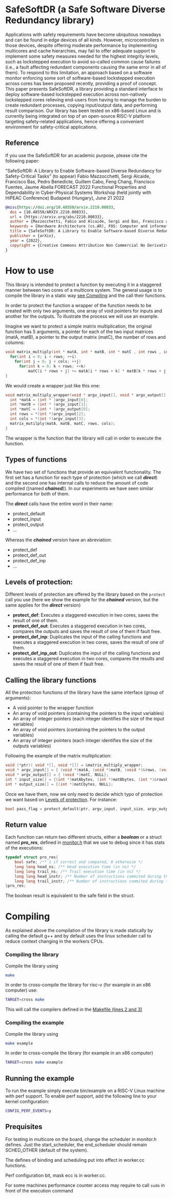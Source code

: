 # SafeSoftDR (a Safe Software Diverse Redundancy library)

Applications with safety requirements have become ubiquitous nowadays and can be found in edge devices of all kinds. However, microcontrollers in those devices, despite offering moderate performance by implementing multicores and cache hierarchies, may fail to offer adequate support to implement some safety measures needed for the highest integrity levels, such as lockstepped execution to avoid so-called common cause failures (i.e., a fault affecting redundant components causing the same error in all of them). To respond to this limitation, an approach based on a software monitor enforcing some sort of software-based lockstepped execution across cores has been proposed recently, providing a proof of concept. This paper presents SafeSoftDR, a library providing a standard interface to deploy software-based lockstepped execution across non-natively lockstepped cores relieving end-users from having to manage the burden to create redundant processes, copying input/output data, and performing result comparison. Our library has been tested on x86-based Linux and is currently being integrated on top of an open-source RISC-V platform targeting safety-related applications, hence offering a convenient environment for safety-critical applications.

## Reference

If you use the SafeSoftDR for an academic purpose, please cite the following paper:

"SafeSoftDR: A Library to Enable Software-based Diverse Redundancy for Safety-Critical Tasks" (to appear)
Fabio Mazzocchetti, Sergi Alcaide, Francisco Bas, Pedro Benedicte, Guillem Cabo, Feng Chang, Francisco Fuentes, Jaume Abella
FORECAST 2022 Functional Properties and Dependability in Cyber-Physical Systems Workshop (held jointly with HiPEAC Conference)
Budapest (Hungary), June 21 2022

``` bib
@misc{https://doi.org/10.48550/arxiv.2210.00833,
  doi = {10.48550/ARXIV.2210.00833},
  url = {https://arxiv.org/abs/2210.00833},
  author = {Mazzocchetti, Fabio and Alcaide, Sergi and Bas, Francisco and Benedicte, Pedro and Cabo, Guillem and Chang, Feng and Fuentes, Francisco and Abella, Jaume},
  keywords = {Hardware Architecture (cs.AR), FOS: Computer and information sciences, FOS: Computer and information sciences},
  title = {SafeSoftDR: A Library to Enable Software-based Diverse Redundancy for Safety-Critical Tasks},
  publisher = {arXiv},
  year = {2022},
  copyright = {Creative Commons Attribution Non Commercial No Derivatives 4.0 International}
}

```
# How to use

This library is intended to protect a function by executing it in a staggered manner between two cores of a multicore system. The general usage is to compile the library in a static way [see Compiling](#compiling) and the call their functions.

In order to protect the function a wrapper of the function needs to be created with only two arguments, one array of void pointers for inputs and another for the outputs. To illustrate the process we will use an example.

Imagine we want to protect a simple matrix multiplication, the original function has 5 arguments, a pointer for each of the two input matrices (matA, matB), a pointer to the output matrix (matC), the number of rows and columns:

``` cpp
void matrix_multiply(int * matA, int * matB, int * matC , int rows , int cols){
  for(int i = 0; i < rows; ++i)
    for(int j = 0; j < cols; ++j)
      for(int k = 0; k < rows; ++k)
          matC[i * rows + j] += matA[i * rows + k] * matB[k * rows + j];
}
```
We would create a wrapper just like this one:

``` cpp
void matrix_multiply_wrapper(void * argv_input[], void * argv_output[] ){
  int *matA = (int * )argv_input[0];
  int *matB = (int * )argv_input[1];
  int *matC = (int * )argv_output[0];
  int rows = *(int *)argv_input[2];
  int cols = *(int *)argv_input[3];
  matrix_mutilply(matA, matB, matC, rows, cols);
}
```
The wrapper is the function that the library will call in order to execute the function.

## Types of functions
We have two set of functions that provide an equivalent functionality. The first set has a function for each type of protection (which we call ***direct***) and the second one has internal calls to reduce the amount of code compiled ((named ***chained***)). In our experiments we have seen similar performance for both of them.

The ***direct*** calls have the entire word in their name:
- protect_default
- protect_input
- protect_output
- ...

Whereas the ***chained*** version have an abreviation:
- protect_def
- protect_def_out
- protect_def_inp
- ...

## Levels of protection:

Different levels of protection are offered by the library based on the ```protect``` call you use (here we show the example for the ***chained*** version, but the same applies for the ***direct*** version)
 - **protect_def**: Executes a staggered execution in two cores, saves the result of one of them.
 - **protect_def_out**: Executes a staggered execution in two cores, compares the outputs and saves the result of one of them if fault free.
 - **protect_def_inp**: Duplicates the input of the calling functions and executes a staggered execution in two cores, saves the result of one of them.
 - **protect_def_inp_out**: Duplicates the input of the calling functions and executes a staggered execution in two cores, compares the results and saves the result of one of them if fault free.

## Calling the library functions

All the protection functions of the library have the same interface (group of arguments):
- A void pointer to the wrapper function
- An array of void pointers (containing the pointers to the input variables)
- An array of integer pointers (each integer identifies the size of the input variables)
- An array of void pointers (containing the pointers to the output variables)
- An array of integer pointers (each integer identifies the size of the outputs variables)

Following the example of the matrix multiplication:

``` cpp
void (*ptr)( void *[], void *[]) = &matrix_multiply_wrapper;
void * argv_input[] = { (void *)matA, (void *)matB, (void *)&rows, (void *)&cols, NULL};
void * argv_output[] = { (void *)matC, NULL};
int * input_size[] = {(int *)matAbytes, (int *)matBbytes, (int *)&rowsbytes, (int *)&colsbytes, NULL};
int * output_size[] = {(int *)matCbytes, NULL};
```

Once we have them, now we only need to decide which typo of protection we want based on [Levels of protection](#levels-of-protection).
For instance:

``` cpp
bool pass_flag = protect_default(ptr, argv_input, input_size, argv_output, output_size) ;
```

## Return value

Each function can return two different structs, either a ***boolean*** or a struct named ***pro_res***, defined in [monitor.h](https://gitlab.bsc.es/caos_hw/software-diverse-redundancy-library/-/blob/main/src/monitor.h#L72-L78) that we use to debug since it has stats of the executions:
``` cpp
typedef struct pro_res{
	bool safe; /** 1 if correct and compared, 0 otherwise */
	long long head_ns; /** Head execution time (in ns) */
	long long trail_ns; /** Trail execution time (in ns) */
	long long head_instr; /** Number of instructions commited during the activation by head core */
	long long trail_instr; /** Number of instructions commited during the activation by trail core */
}pro_res;
```
The boolean result is equivalent to the safe field in the struct.


# Compiling

As explained above the compilation of the library is made statically by calling the default g++ and by default uses the linux scheduler call to reduce context changing in the workers CPUs.

### Compiling the library

Compile the library using

``` bash
make
```

In order to cross-compile the library for risc-v (for example in an x86 computer) use:

``` bash
TARGET=cross make
```

This will call the compilers defined in the [Makefile (lines 2 and 3)](https://gitlab.bsc.es/caos_hw/software-diverse-redundancy-library/-/blob/main/Makefile#L2-L3)

### Compiling the example

Compile the library using

``` bash
make example
```

In order to cross-compile the library (for example in an x86 computer)

``` bash
TARGET=cross make example
```

## Running the example
To run the example simply execute bin/example on a RISC-V Linux machine with perf support. To enable perf support, add the following line to your kernel configuration:

``` bash
CONFIG_PERF_EVENTS=y
```

## Prequisites

For testing in multicore on the board, change the scheduler in monitor.h defines.
Just the start_scheduler, the end_scheduler should remain SCHED_OTHER (default of the system).

The defines of binding and scheduling put into effect in worker.cc functions.

Perf configuration bit, mask ecc is in worker.cc.

For some machines performance counter access may require to call ```sudo``` in front of the execution command
